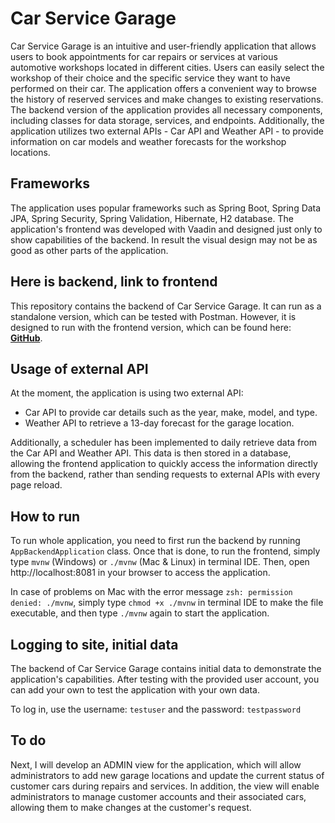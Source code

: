 # Car Service Garage
Car Service Garage is an intuitive and user-friendly application that allows users to book appointments for car repairs or services at various automotive workshops located in different cities. 
Users can easily select the workshop of their choice and the specific service they want to have performed on their car. 
The application offers a convenient way to browse the history of reserved services and make changes to existing reservations.
The backend version of the application provides all necessary components, including classes for data storage, services, and endpoints. 
Additionally, the application utilizes two external APIs - Car API and Weather API - to provide information on car models and weather forecasts for the workshop locations.

## Frameworks

The application uses popular frameworks such as Spring Boot, Spring Data JPA, Spring Security, Spring Validation, Hibernate, H2 database.
The application's frontend was developed with Vaadin and designed just only to show capabilities of the backend. 
In result the visual design may not be as good as other parts of the application. 

## Here is backend, link to frontend

This repository contains the backend of Car Service Garage.
It can run as a standalone version, which can be tested with Postman. However, it is designed to run with the frontend version, which can be found here: [**GitHub**](https://github.com/viepovsky/Final-App-Frontend).

## Usage of external API

At the moment, the application is using two external API: 

- Car API to provide car details such as the year, make, model, and type.
- Weather API to retrieve a 13-day forecast for the garage location.

Additionally, a scheduler has been implemented to daily retrieve data from the Car API and Weather API.
This data is then stored in a database, allowing the frontend application to quickly access the information directly from the backend, rather than sending requests to external APIs with every page reload.

## How to run

To run whole application, you need to first run the backend by running `AppBackendApplication` class. Once that is done, to run the frontend, simply type `mvnw` (Windows) or `./mvnw` (Mac & Linux) in terminal IDE. Then, open http://localhost:8081 in your browser to access the application. 

In case of problems on Mac with the error message `zsh: permission denied: ./mvnw`, simply type `chmod +x ./mvnw` in terminal IDE to make the file executable, and then type `./mvnw` again to start the application.

## Logging to site, initial data

The backend of Car Service Garage contains initial data to demonstrate the application's capabilities. After testing with the provided user account, you can add your own to test the application with your own data. 

To log in, use the username: `testuser` and the password: `testpassword`

## To do

Next, I will develop an ADMIN view for the application, which will allow administrators to add new garage locations and update the current status of customer cars during repairs and services.
In addition, the view will enable administrators to manage customer accounts and their associated cars, allowing them to make changes at the customer's request.